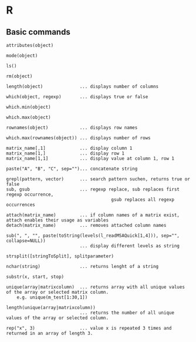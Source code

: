 R
=

## Basic commands

    attributes(object)

    mode(object)

    ls()

    rm(object)

    length(object)              ... displays number of columns

    which(object, regexp)       ... displays true or false

    which.min(object)

    which.max(object)

    rownames(object)            ... displays row names

    which.max(rownames(object)) ... displays number of rows

    matrix_name[,1]             ... display column 1
    matrix_name[1,]             ... display row 1
    matrix_name[1,1]            ... display value at column 1, row 1

    paste("A", "B", "C", sep="")... concatenate string

    grepl(pattern, vector)      ... search pattern suchen, returns true or false
    sub, gsub                   ... regexp replace, sub replaces first regexp occurrence,
                                            gsub replaces all regexp occurrences

    attach(matrix_name)         ... if column names of a matrix exist, attach enables their usage as variables
    detach(matrix_name)         ... removes attached column names

    sub(", ", "", paste(toString(levels(l_readMSAQuick[1,4])), sep="", collapse=NULL))
                                ... display different levels as string

    strsplit([stringToSplit], splitparameter)

    nchar(string)               ... returns lenght of a string

    substr(x, start, stop)

    unique(array|matrixcolumn)  ... returns array with all unique values of the array or selected matrix column.
        e.g. unique(m_test[1:30,1])

    length(unique(array|matrixcolumn))
                                ... returns the number of all unique values of the array or selected column.

    rep("x", 3)                 ... value x is repeated 3 times and returned in an array of length 3.
